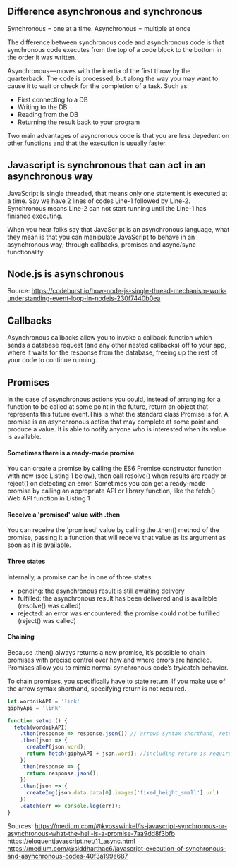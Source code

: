 ## Difference asynchronous and synchronous 
Synchronous = one at a time.
Asynchronous = multiple at once

The difference between synchronous code and asynchronous code is that synchronous code executes from the top of a code block to the bottom in the order it was written. 

Asynchronous — moves with the inertia of the first throw by the quarterback. The code is processed, but along the way you may want to cause it to wait or check for the completion of a task. Such as:
- First connecting to a DB
- Writing to the DB
- Reading from the DB
- Returning the result back to your program

Two main advantages of asyncronous code is that you are less depedent on other functions and that the execution is usually faster.

## Javascript is synchronous that can act in an asynchronous way
JavaScript is single threaded, that means only one statement is executed at a time. Say we have 2 lines of codes Line-1 followed by Line-2. Synchronous means Line-2 can not start running until the Line-1 has finished executing.
 
When you hear folks say that JavaScript is an asynchronous language, what they mean is that you can manipulate JavaScript to behave in an asynchronous way; through callbacks, promises and async/sync functionality. 

## Node.js is asynschronous
Source: https://codeburst.io/how-node-js-single-thread-mechanism-work-understanding-event-loop-in-nodejs-230f7440b0ea

## Callbacks 
Asynchronous callbacks allow you to invoke a callback function which sends a database request (and any other nested callbacks) off to your app, where it waits for the response from the database, freeing up the rest of your code to continue running.

## Promises
In the case of asynchronous actions you could, instead of arranging for a function to be called at some point in the future, return an object that represents this future event.This is what the standard class Promise is for. A promise is an asynchronous action that may complete at some point and produce a value. It is able to notify anyone who is interested when its value is available.

#### Sometimes there is a ready-made promise
You can create a promise by calling the ES6 Promise constructor function with new (see Listing 1 below), then call resolve() when results are ready or reject() on detecting an error. Sometimes you can get a ready-made promise by calling an appropriate API or library function, like the fetch() Web API function in Listing 1

#### Receive a 'promised' value with .then
You can receive the 'promised' value by calling the .then() method of the promise, passing it a function that will receive that value as its argument as soon as it is available.

#### Three states
Internally, a promise can be in one of three states:
- pending: the asynchronous result is still awaiting delivery
- fulfilled: the asynchronous result has been delivered and is available (resolve() was called)
- rejected: an error was encountered: the promise could not be fulfilled (reject() was called)

#### Chaining
Because .then() always returns a new promise, it’s possible to chain promises with precise control over how and where errors are handled. Promises allow you to mimic normal synchronous code’s try/catch behavior. 

To chain promises, you specifically have to state return. If you make use of the arrow syntax shorthand, specifying return is not required. 

```javascript
let wordnikAPI = 'link'
giphyApi = 'link'

function setup () {
  fetch(wordnikAPI)
    .then(response => response.json()) // arrows syntax shorthand, return is not required
    .then(json => {
      createP(json.word);
      return fetch(giphyAPI + json.word); //including return is required
    })
    .then(response => {
      return response.json();
    })
    .then(json => {
      createImg(json.data.data[0].images['fixed_height_small'].url)
    })
    .catch(err => console.log(err));
}
```

Sources:
https://medium.com/@kvosswinkel/is-javascript-synchronous-or-asynchronous-what-the-hell-is-a-promise-7aa9dd8f3bfb
https://eloquentjavascript.net/11_async.html
https://medium.com/@siddharthac6/javascript-execution-of-synchronous-and-asynchronous-codes-40f3a199e687
